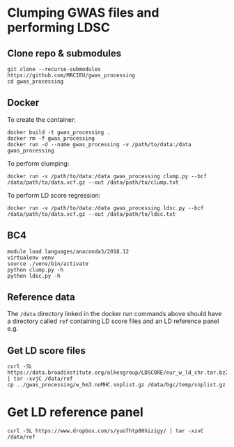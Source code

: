 # Clumping GWAS files and performing LDSC

## Clone repo & submodules
```
git clone --recurse-submodules https://github.com/MRCIEU/gwas_processing
cd gwas_processing
```

## Docker

To create the container:

```
docker build -t gwas_processing .
docker rm -f gwas_processing
docker run -d --name gwas_processing -v /path/to/data:/data gwas_processing 
```

To perform clumping:

```
docker run -v /path/to/data:/data gwas_processing clump.py --bcf /data/path/to/data.vcf.gz --out /data/path/to/clump.txt
```

To perform LD score regression:

```
docker run -v /path/to/data:/data gwas_processing ldsc.py --bcf /data/path/to/data.vcf.gz --out /data/path/to/ldsc.txt
```

## BC4

```
module load languages/anaconda3/2018.12
virtualenv venv
source ./venv/bin/activate
python clump.py -h
python ldsc.py -h
```

## Reference data

The `/data` directory linked in the docker run commands above should have a directory called `ref` containing LD score files and an LD reference panel e.g.

## Get LD score files

```
curl -SL https://data.broadinstitute.org/alkesgroup/LDSCORE/eur_w_ld_chr.tar.bz2 | tar -xvjC /data/ref
cp ../gwas_processing/w_hm3.noMHC.snplist.gz /data/bgc/temp/snplist.gz
```

# Get LD reference panel
```
curl -SL https://www.dropbox.com/s/yuo7htp80hizigy/ | tar -xzvC /data/ref
```
